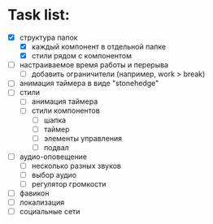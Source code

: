 # Task list:

- [x] структура папок
  - [x] каждый компонент в отдельной папке
  - [x] стили рядом с компонентом
- [ ] настраиваемое время работы и перерыва
  - [ ] добавить ограничители (например, work > break)
- [ ] анимация таймера в виде "stonehedge"
- [ ] стили
  - [ ] анимация таймера
  - [ ] стили компонентов
    - [ ] шапка
    - [ ] таймер
    - [ ] элементы управления
    - [ ] подвал
- [ ] аудио-оповещение
  - [ ] несколько разных звуков
  - [ ] выбор аудио
  - [ ] регулятор громкости
- [ ] фавикон
- [ ] локализация
- [ ] социальные сети